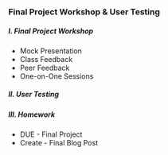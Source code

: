 ### Final Project Workshop & User Testing

##### I. Final Project Workshop
* Mock Presentation
* Class Feedback
* Peer Feedback
* One-on-One Sessions

##### II. User Testing

##### III. Homework
* DUE - Final Project
* Create - Final Blog Post